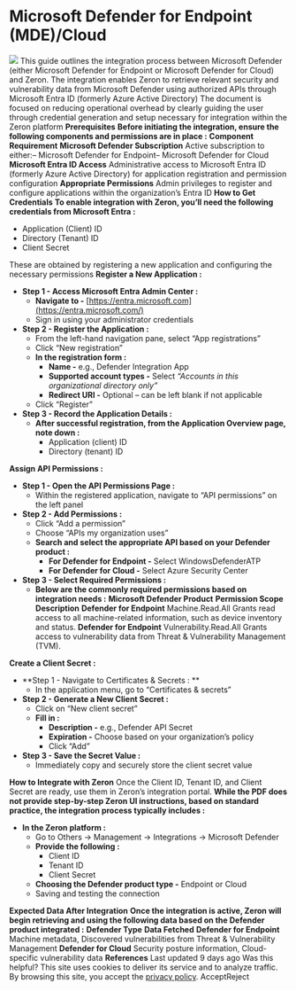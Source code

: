 
# Microsoft Defender for Endpoint (MDE)/Cloud
![](https://docs.zeron.one/~gitbook/image?url=https%3A%2F%2Fcontent.gitbook.com%2Fcontent%2FQPfbdyLrtbE8w5R9rmvH%2Fblobs%2FEt1dmPI7VxvXLQjpBp0q%2Fmicrosoft-defender-antivirus-endpoint-security-solutions-removebg-preview.png&width=768&dpr=4&quality=100&sign=85011a50&sv=2)
This guide outlines the integration process between Microsoft Defender (either Microsoft Defender for Endpoint or Microsoft Defender for Cloud) and Zeron. The integration enables Zeron to retrieve relevant security and vulnerability data from Microsoft Defender using authorized APIs through Microsoft Entra ID (formerly Azure Active Directory) 
The document is focused on reducing operational overhead by clearly guiding the user through credential generation and setup necessary for integration within the Zeron platform 
**Prerequisites** [](https://docs.zeron.one/integrations/microsoft-defender-for-endpoint-mde-cloud#prerequisites)
**Before initiating the integration, ensure the following components and permissions are in place :**
**Component**
**Requirement**
**Microsoft Defender Subscription**
Active subscription to either:– Microsoft Defender for Endpoint– Microsoft Defender for Cloud
**Microsoft Entra ID Access**
Administrative access to Microsoft Entra ID (formerly Azure Active Directory) for application registration and permission configuration
**Appropriate Permissions**
Admin privileges to register and configure applications within the organization’s Entra ID
**How to Get Credentials**[](https://docs.zeron.one/integrations/microsoft-defender-for-endpoint-mde-cloud#how-to-get-credentials)
**To enable integration with Zeron, you’ll need the following credentials from Microsoft Entra :**
  * Application (Client) ID 
  * Directory (Tenant) ID
  * Client Secret


These are obtained by registering a new application and configuring the necessary permissions 
**Register a New Application :**
  * **Step 1 - Access Microsoft Entra Admin Center :**
    * **Navigate to -** [https://entra.microsoft.com](https://entra.microsoft.com/)
    * Sign in using your administrator credentials
  * **Step 2 - Register the Application :**
    * From the left-hand navigation pane, select “App registrations” 
    * Click “New registration” 
    * **In the registration form :**
      * **Name -** e.g., Defender Integration App
      * **Supported account types -** Select _“Accounts in this organizational directory only”_
      * **Redirect URI -** Optional – can be left blank if not applicable
    * Click “Register” 
  * **Step 3 - Record the Application Details :**
    * **After successful registration, from the Application Overview page, note down :**
      * Application (client) ID
      * Directory (tenant) ID 


**Assign API Permissions :**
  * **Step 1 - Open the API Permissions Page :**
    * Within the registered application, navigate to “API permissions” on the left panel 
  * **Step 2 - Add Permissions :**
    * Click “Add a permission”
    * Choose “APIs my organization uses”
    * **Search and select the appropriate API based on your Defender product :**
      * **For Defender for Endpoint -** Select WindowsDefenderATP
      * **For Defender for Cloud -** Select Azure Security Center
  * **Step 3 - Select Required Permissions :**
    * **Below are the commonly required permissions based on integration needs :**
**Microsoft Defender Product**
**Permission Scope**
**Description**
**Defender for Endpoint**
Machine.Read.All
Grants read access to all machine-related information, such as device inventory and status.
**Defender for Endpoint**
Vulnerability.Read.All
Grants access to vulnerability data from Threat & Vulnerability Management (TVM).


**Create a Client Secret :**
  * **Step 1 - Navigate to Certificates & Secrets : **
    * In the application menu, go to “Certificates & secrets” 
  * **Step 2 - Generate a New Client Secret :**
    * Click on “New client secret”
    * **Fill in :**
      * **Description -** e.g., Defender API Secret
      * **Expiration -** Choose based on your organization’s policy
      * Click “Add”
  * **Step 3 - Save the Secret Value :**
    * Immediately copy and securely store the client secret value


**How to Integrate with Zeron**[](https://docs.zeron.one/integrations/microsoft-defender-for-endpoint-mde-cloud#how-to-integrate-with-zeron)
Once the Client ID, Tenant ID, and Client Secret are ready, use them in Zeron’s integration portal. **While the PDF does not provide step-by-step Zeron UI instructions, based on standard practice, the integration process typically includes :**
  * **In the Zeron platform :**
    * Go to Others → Management → Integrations → Microsoft Defender
    * **Provide the following :**
      * Client ID
      * Tenant ID
      * Client Secret 
    * **Choosing the Defender product type -** Endpoint or Cloud
    * Saving and testing the connection


**Expected Data After Integration**[](https://docs.zeron.one/integrations/microsoft-defender-for-endpoint-mde-cloud#expected-data-after-integration)
**Once the integration is active, Zeron will begin retrieving and using the following data based on the Defender product integrated :**
**Defender Type**
**Data Fetched**
**Defender for Endpoint**
Machine metadata, Discovered vulnerabilities from Threat & Vulnerability Management
**Defender for Cloud**
Security posture information, Cloud-specific vulnerability data
**References** [](https://docs.zeron.one/integrations/microsoft-defender-for-endpoint-mde-cloud#references)
Last updated 9 days ago
Was this helpful?
This site uses cookies to deliver its service and to analyze traffic. By browsing this site, you accept the [privacy policy](https://zeron.one/privacy-policy/).
AcceptReject
